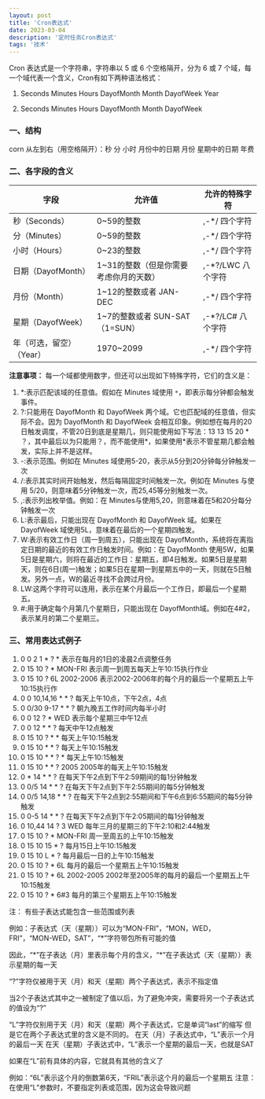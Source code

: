 ```yaml
---
layout: post
title: 'Cron表达式'
date: 2023-03-04
description: '定时任务Cron表达式'
tags: '技术'
--- 
```


Cron 表达式是一个字符串，字符串以 5 或 6 个空格隔开，分为 6 或 7 个域，每一个域代表一个含义，Cron有如下两种语法格式：

1. Seconds Minutes Hours DayofMonth Month DayofWeek Year

2. Seconds Minutes Hours DayofMonth Month DayofWeek

### 一、结构
corn 从左到右（用空格隔开）：秒 分 小时 月份中的日期 月份 星期中的日期 年费

### 二、各字段的含义

| 字段 | 允许值 | 允许的特殊字符 |
| -- | -- | -- |
| 秒（Seconds） | 0~59的整数 | ,-*/ 四个字符 | 
| 分（Minutes） | 0~59的整数 | ,-*/ 四个字符 |
| 小时（Hours） | 0~23的整数 | ,-*/ 四个字符 |
| 日期（DayofMonth） | 1~31的整数（但是你需要考虑你月的天数） | ,-*?/LWC 八个字符 |
| 月份（Month） | 1~12的整数或者 JAN-DEC | ,-*/ 四个字符 |
| 星期（DayofWeek） | 1~7的整数或者 SUN-SAT（1=SUN） | ,-*?/LC# 八个字符 |
| 年（可选，留空）（Year） | 1970~2099 | ,-*/ 四个字符 |

**注意事项：**
每一个域都使用数字，但还可以出现如下特殊字符，它们的含义是：

1. *:表示匹配该域的任意值。假如在 Minutes 域使用 `*`，即表示每分钟都会触发事件。
2. ?:只能用在 DayofMonth 和 DayofWeek 两个域。它也匹配域的任意值，但实际不会。因为 DayofMonth 和 DayofWeek 会相互印象。例如想在每月的20日触发调度，不管20日到底是星期几，则只能使用如下写法：13 13 15 20 * ？，其中最后以为只能用？，而不能使用*，如果使用*表示不管星期几都会触发，实际上并不是这样。
3. -:表示范围。例如在 Minutes 域使用5-20，表示从5分到20分钟每分钟触发一次
4. /:表示其实时间开始触发，然后每隔固定时间触发一次。例如在 Minutes 与使用 5/20，则意味着5分钟触发一次，而25,45等分别触发一次。
5. ,:表示列出枚举值。例如：在 Minutes与使用5,20，则意味着在5和20分每分钟触发一次
6. L:表示最后，只能出现在 DayofMonth 和 DayofWeek 域。如果在 DayofWeek 域使用5L，意味着在最后的一个星期四触发。
7. W:表示有效工作日（周一到周五），只能出现在 DayofMonth，系统将在离指定日期的最近的有效工作日触发时间。例如：在 DayofMonth 使用5W，如果5日是星期六，则将在最近的工作日：星期五，即4日触发。如果5日是星期天，则在6日(周一)触发；如果5日在星期一到星期五中的一天，则就在5日触发。另外一点，W的最近寻找不会跨过月份。
8. LW:这两个字符可以连用，表示在某个月最后一个工作日，即最后一个星期五。
9. #:用于确定每个月第几个星期日，只能出现在 DayofMonth域。例如在4#2，表示某月的第二个星期三。

### 三、常用表达式例子
1. 0 0 2 1 * ? * 表示在每月的1日的凌晨2点调整任务
2. 0 15 10 ? * MON-FRI   表示周一到周五每天上午10:15执行作业
3. 0 15 10 ? 6L 2002-2006   表示2002-2006年的每个月的最后一个星期五上午10:15执行作
4. 0 0 10,14,16 * * ?   每天上午10点，下午2点，4点 
5. 0 0/30 9-17 * * ?   朝九晚五工作时间内每半小时 
6. 0 0 12 ? * WED    表示每个星期三中午12点 
7. 0 0 12 * * ?   每天中午12点触发 
8. 0 15 10 ? * *    每天上午10:15触发 
9. 0 15 10 * * ?     每天上午10:15触发 
10. 0 15 10 * * ? *    每天上午10:15触发 
11. 0 15 10 * * ? 2005    2005年的每天上午10:15触发 
12. 0 * 14 * * ?     在每天下午2点到下午2:59期间的每1分钟触发 
13. 0 0/5 14 * * ?    在每天下午2点到下午2:55期间的每5分钟触发 
14. 0 0/5 14,18 * * ?     在每天下午2点到2:55期间和下午6点到6:55期间的每5分钟触发 
15. 0 0-5 14 * * ?    在每天下午2点到下午2:05期间的每1分钟触发 
16. 0 10,44 14 ? 3 WED    每年三月的星期三的下午2:10和2:44触发 
17. 0 15 10 ? * MON-FRI    周一至周五的上午10:15触发 
18. 0 15 10 15 * ?    每月15日上午10:15触发 
19. 0 15 10 L * ?    每月最后一日的上午10:15触发 
20. 0 15 10 ? * 6L    每月的最后一个星期五上午10:15触发 
21. 0 15 10 ? * 6L 2002-2005   2002年至2005年的每月的最后一个星期五上午10:15触发 
22. 0 15 10 ? * 6#3   每月的第三个星期五上午10:15触发

注：
有些子表达式能包含一些范围或列表

例如：子表达式（天（星期））可以为“MON-FRI”，“MON，WED，FRI”，“MON-WED，SAT”，“*”字符带包所有可能的值

因此，“*”在子表达（月）里表示每个月的含义，“\*”在子表达式（天（星期））表示星期的每一天

“?”字符仅被用于天（月）和天（星期）两个子表达式，表示不指定值

当2个子表达式其中之一被制定了值以后，为了避免冲突，需要将另一个子表达式的值设为“?”

“L”字符仅别用于天（月）和天（星期）两个子表达式，它是单词“last”的缩写
但是它在两个子表达式里的含义是不同的。
在天（月）子表达式中，“L”表示一个月的最后一天
在天（星期）子表达式中，“L”表示一个星期的最后一天，也就是SAT

如果在“L”前有具体的内容，它就具有其他的含义了

例如：“6L”表示这个月的倒数第6天，“FRIL”表示这个月的最后一个星期五
注意：在使用“L”参数时，不要指定列表或范围，因为这会导致问题

















